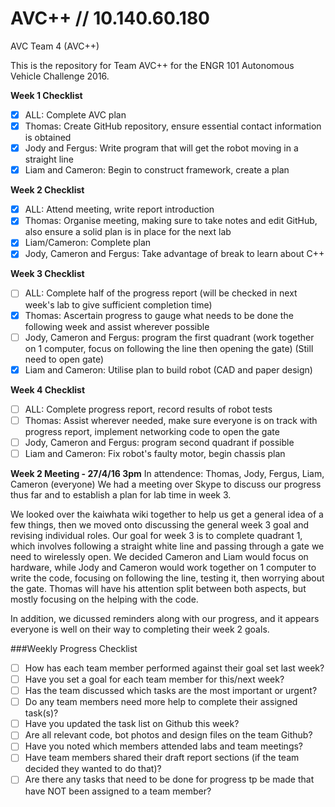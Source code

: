 # AVC++ // 10.140.60.180
AVC Team 4 (AVC++)

This is the repository for Team AVC++ for the ENGR 101 Autonomous Vehicle Challenge 2016.

**Week 1 Checklist**
- [x] ALL: Complete AVC plan
- [x] Thomas: Create GitHub repository, ensure essential contact information is obtained
- [x] Jody and Fergus: Write program that will get the robot moving in a straight line
- [x] Liam and Cameron: Begin to construct framework, create a plan

**Week 2 Checklist**
- [x] ALL: Attend meeting, write report introduction
- [x] Thomas: Organise meeting, making sure to take notes and edit GitHub, also ensure a solid plan is in place for the next lab
- [x] Liam/Cameron: Complete plan
- [x] Jody, Cameron and Fergus: Take advantage of break to learn about C++

**Week 3 Checklist**
- [ ] ALL: Complete half of the progress report (will be checked in next week's lab to give sufficient completion time)
- [x] Thomas: Ascertain progress to gauge what needs to be done the following week and assist wherever possible
- [ ] Jody, Cameron and Fergus: program the first quadrant (work together on 1 computer, focus on following the line then opening the gate) (Still need to open gate)
- [x] Liam and Cameron: Utilise plan to build robot (CAD and paper design)

**Week 4 Checklist**

- [ ] ALL: Complete progress report, record results of robot tests
- [ ] Thomas: Assist wherever needed, make sure everyone is on track with progress report, implement networking code to open the gate
- [ ] Jody, Cameron and Fergus: program second quadrant if possible
- [ ] Liam and Cameron: Fix robot's faulty motor, begin chassis plan

**Week 2 Meeting - 27/4/16 3pm**
In attendence: Thomas, Jody, Fergus, Liam, Cameron (everyone)
We had a meeting over Skype to discuss our progress thus far and to establish a plan for lab time in week 3.

We looked over the kaiwhata wiki together to help us get a general idea of a few things, then we moved onto discussing the general week 3 goal and revising individual roles. Our goal for week 3 is to complete quadrant 1, which involves following a straight white line and passing through a gate we need to wirelessly open. We decided Cameron and Liam would focus on hardware, while Jody and Cameron would work together on 1 computer to write the code, focusing on following the line, testing it, then worrying about the gate. Thomas will have his attention split between both aspects, but mostly focusing on the helping with the code.

In addition, we dicussed reminders along with our progress, and it appears everyone is well on their way to completing their week 2 goals.

###Weekly Progress Checklist
- [ ] How has each team member performed against their goal set last week?
- [ ] Have you set a goal for each team member for this/next week?
- [ ] Has the team discussed which tasks are the most important or urgent?
- [ ] Do any team members need more help to complete their assigned task(s)?
- [ ] Have you updated the task list on Github this week?
- [ ] Are all relevant code, bot photos and design files on the team Github?
- [ ] Have you noted which members attended labs and team meetings?
- [ ] Have team members shared their draft report sections (if the team decided they wanted to do that)?
- [ ] Are there any tasks that need to be done for progress tp be made that have NOT been assigned to a team member?
